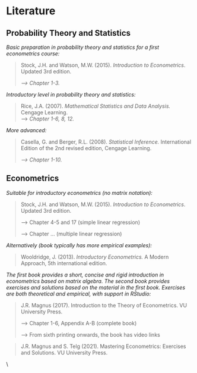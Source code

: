 # Literature

## Probability Theory and **Statistics**

_Basic preparation in probability theory and statistics for a first econometrics course:_

> Stock, J.H. and Watson, M.W. (2015). _Introduction to Econometrics_. Updated 3rd edition.
>
> _--> Chapter 1-3._



_Introductory level in probability theory and statistics:_

> Rice, J.A. (2007). _Mathematical Statistics and Data Analysis._ Cengage Learning. \
> \--> _Chapter 1-6, 8, 12._



_More advanced:_

> Casella, G. and Berger, R.L. (2008). _Statistical Inference._ International Edition of the 2nd revised edition, Cengage Learning.&#x20;
>
> _--> Chapter 1-10._

## **Econometrics**

_Suitable for introductory econometrics (no matrix notation):_

> Stock, J.H. and Watson, M.W. (2015). _Introduction to Econometrics_. Updated 3rd edition.
>
> \--> Chapter 4-5 and 17 (simple linear regression)
>
> \--> Chapter ... (multiple linear regression)



_Alternatively (book typically has more empirical examples):_

> Wooldridge, J. (2013). _Introductory Econometrics._ A Modern Approach, 5th international edition.



_The first book provides a short, concise and rigid introduction in econometrics based on matrix algebra. The second book provides exercises and solutions based on the material in the first book. Exercises are both theoretical and empirical, with support in RStudio:_

> J.R. Magnus (2017). Introduction to the Theory of Econometrics. VU University Press.&#x20;
>
> \--> Chapter 1-6, Appendix A-B (complete book)
>
> \--> From sixth printing onwards, the book has video links

> J.R. Magnus and S. Telg (2021). Mastering Econometrics: Exercises and Solutions. VU University Press.

\
